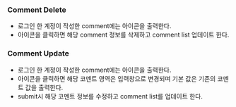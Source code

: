 ### Comment Delete

- 로그인 한 계정이 작성한 comment에는 <FiDelete /> 아이콘을 출력한다.
- 아이콘을 클릭하면 해당 comment 정보를 삭제하고 comment list 업데이트 한다.

### Comment Update

- 로그인 한 계정이 작성한 comment에는 <RiEditBoxFill /> 아이콘을 출력한다.
- 아이콘을 클릭하면 해당 코멘트 영역은 입력창으로 변경되며 기본 값은 기존의 코멘트 값을 출력한다.
- submit시 해당 코멘트 정보를 수정하고 comment list를 업데이트 한다.
